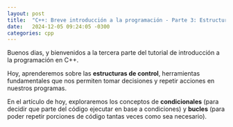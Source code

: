 ```yaml
---
layout: post
title:  "C++: Breve introducción a la programación - Parte 3: Estructuras de control"
date:   2024-12-05 09:24:05 -0300
categories: cpp
---
```

 Buenos dias, y bienvenidos a la tercera parte del tutorial de introducción a la programación en C++.

 Hoy, aprenderemos sobre las **estructuras de control**, herramientas fundamentales que nos permiten tomar decisiones y repetir acciones en nuestros programas.

 En el artículo de hoy, exploraremos los conceptos de **condicionales** (para decidir que parte del código ejecutar en base a condiciones) y **bucles** (para poder repetir porciones de código tantas veces como sea necesario).

 
 
